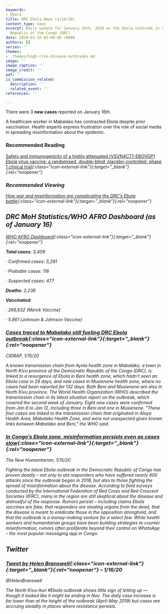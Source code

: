 ```yaml
---
keywords:
- Ebola
title: DRC Ebola News (1/16/20)
content_type: news
excerpt: Daily update for January 16th, 2020 on the Ebola outbreak in eastern Democratic
  Republic of the Congo (DRC)
date: 2020-01-16 05:00:00 +0000
authors: []
series: ''
themes:
- _themes/high-risk-disease-outbreaks.md
image: ''
image_caption: ''
image_credit: ''
pdf: ''
is_commission_related:
  description: ''
  related_event: ''
references: ''

---
```

There were 3 **new cases** reported on January 16th.

A healthcare worker in Mabalako has contracted Ebola despite prior vaccination. Health experts express frustration over the role of social media in spreading misinformation about the epidemic.

### Recommended Reading

[Safety and immunogenicity of a highly attenuated rVSVN4CT1-EBOVGP1 Ebola virus vaccine: a randomised, double-blind, placebo-controlled, phase 1 clinical trial](https://www.thelancet.com/journals/laninf/article/PIIS1473-3099(19)30614-0/fulltext)<i/>{:class=”icon-external-link”}{:target=”_blank”}{:rel=”noopener”}

### 

### Recommended Viewing

[How war and misinformation are complicating the DRC’s Ebola battle](https://www.pbs.org/newshour/show/how-war-and-misinformation-are-complicating-the-drcs-ebola-battle)<i/>{:class=”icon-external-link”}{:target=”_blank”}{:rel=”noopener”}

## DRC MoH Statistics/WHO AFRO Dashboard (as of January 16)

[WHO AFRO Dashboard](http://who.maps.arcgis.com/apps/opsdashboard/index.html#/e70c3804f6044652bc37cce7d8fcef6c)<i/>{:class=”icon-external-link”}{:target=”_blank”}{:rel=”noopener”}

**Total cases:** 3,409

· Confirmed cases: 3,291

· Probable cases: 118

· Suspected cases: 477

**Deaths:** 2,236

**Vaccinated:**

· 266,632 (Merck Vaccine)

· 5.861 (Johnson & Johnson Vaccine)

### [Cases traced to Mabalako still fueling DRC Ebola outbreak](http://www.cidrap.umn.edu/news-perspective/2020/01/cases-traced-mabalako-still-fueling-drc-ebola-outbreak)<i/>{:class=”icon-external-link”}{:target=”_blank”}{:rel=”noopener”}

_CIDRAP, 1/15/20_

A known transmission chain from Ayola health zone in Mabalako, a town in North Kivu province of the Democratic Republic of the Congo (DRC), is linked to a resurgence of Ebola in Beni health zone, which hadn't seen an Ebola case in 29 days, and new cases in Musienene health zone, where no cases had been reported for 132 days. Both Beni and Musienene are also in North Kivu province. The World Health Organization (WHO) described the transmission chain in its latest situation report on the outbreak, which covered the second week of January. Eight new cases were confirmed from Jan 6 to Jan 12, including three in Beni and one in Musienene. "These four cases are linked to the transmission chain that originated in Aloya Health Area, Mabalako Health Zone, and were not unexpected given known links between Mabalako and Beni," the WHO said.

### [In Congo’s Ebola zone, misinformation persists even as cases slow](https://www.thenewhumanitarian.org/news-feature/2020/1/15/Ebola-Congo-social-media-whatsapp-misinformation)<i/>{:class=”icon-external-link”}{:target=”_blank”}{:rel=”noopener”}

_The New Humanitarian, 1/15/20_

Fighting the latest Ebola outbreak in the Democratic Republic of Congo has proven deadly – not only to aid responders who have suffered nearly 400 attacks since the outbreak began in 2018, but also to those fighting the spread of misinformation about the disease. According to field surveys conducted by the International Federation of Red Cross and Red Crescent Societies (IFRC), many in the region are still skeptical about the disease and distrustful of the response. Rumors persist – including claims Ebola vaccines are fake, that responders are stealing organs from the dead, that the disease is meant to eradicate those in the opposition stronghold, and that the outbreak is a money-making venture for a select few. While health workers and humanitarian groups have been building strategies to counter misinformation, rumors often proliferate beyond their control on WhatsApp – the most popular messaging app in Congo.

## Twitter

### [Tweet by Helen Branswell](https://twitter.com/HelenBranswell/status/1217552855315316736)<i/>{:class=”icon-external-link”}{:target=”_blank”}{:rel=”noopener”} – 1/16/20

@HelenBranswell

The North Kivu-Ituri #Ebola outbreak shows little sign of letting up — though it looked like it might be ending in Nov. The daily case increase is far lower than at the height of the outbreak (April-May 2019) but cases are accruing steadily in places where resistance persists.